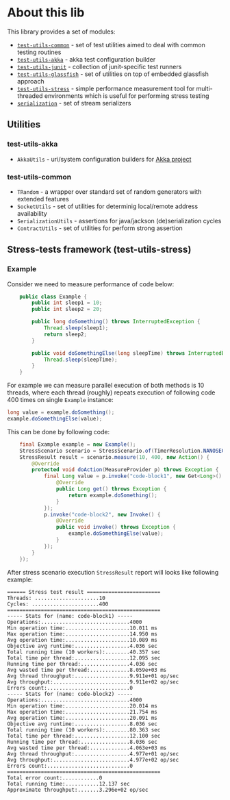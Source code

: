 # About this lib

This library provides a set of modules:

 * [`test-utils-common`](test-utils-common) - set of test utilities aimed to deal with common testing routines
 * [`test-utils-akka`](test-utils-akka) - akka test configuration builder
 * [`test-utils-junit`](test-utils-junit) - collection of junit-specific test runners
 * [`test-utils-glassfish`](test-utils-glassfish) - set of utilities on top of embedded glassfish approach
 * [`test-utils-stress`](test-utils-stress) - simple performance measurement tool for multi-threaded environments
 which is useful for performing stress testing
 * [`serialization`](serialization) - set of stream serializers

## Utilities

### test-utils-akka

 * `AkkaUtils` - uri/system configuration builders for [Akka project](http://akka.io/)

### test-utils-common

 * `TRandom` - a wrapper over standard set of random generators with extended features
 * `SocketUtils` - set of utilities for determinig local/remote address availability
 * `SerializationUtils` - assertions for java/jackson (de)serialization cycles
 * `ContractUtils` - set of utilities for perform strong assertion 

## Stress-tests framework (test-utils-stress)

### Example

Consider we need to measure performance of code below:

```java
    public class Example {
        public int sleep1 = 10;
        public int sleep2 = 20;

        public long doSomething() throws InterruptedException {
            Thread.sleep(sleep1);
            return sleep2;
        }

        public void doSomethingElse(long sleepTime) throws InterruptedException {
            Thread.sleep(sleepTime);
        }
    }
```

For example we can measure parallel execution of both methods is 10 threads, where each thread (roughly) repeats
execution of following code 400 times on single `Example` instance:

```java
long value = example.doSomething();
example.doSomethingElse(value);
```

This can be done by following code:

```java
    final Example example = new Example();
    StressScenario scenario = StressScenario.of(TimerResolution.NANOSECONDS);
    StressResult result = scenario.measure(10, 400, new Action() {
        @Override
        protected void doAction(MeasureProvider p) throws Exception {
            final Long value = p.invoke("code-block1", new Get<Long>() {
                @Override
                public Long get() throws Exception {
                    return example.doSomething();
                }
            });
            p.invoke("code-block2", new Invoke() {
                @Override
                public void invoke() throws Exception {
                    example.doSomethingElse(value);
                }
            });
        }
    });
```

After stress scenario execution `StressResult` report will looks like following example:

    ====== Stress test result ========================
    Threads: .....................10
    Cycles: ......................400
    ==================================================
    ----- Stats for (name: code-block1) -----
    Operations:.............................4000
    Min operation time:.....................10.011 ms
    Max operation time:.....................14.950 ms
    Avg operation time:.....................10.089 ms
    Objective avg runtime:..................4.036 sec
    Total running time (10 workers):........40.357 sec
    Total time per thread:..................12.095 sec
    Running time per thread:................4.036 sec
    Avg wasted time per thread:.............8.059e+03 ms
    Avg thread throughput:..................9.911e+01 op/sec
    Avg throughput:.........................9.911e+02 op/sec
    Errors count:...........................0
    ----- Stats for (name: code-block2) -----
    Operations:.............................4000
    Min operation time:.....................20.014 ms
    Max operation time:.....................21.754 ms
    Avg operation time:.....................20.091 ms
    Objective avg runtime:..................8.036 sec
    Total running time (10 workers):........80.363 sec
    Total time per thread:..................12.100 sec
    Running time per thread:................8.036 sec
    Avg wasted time per thread:.............4.063e+03 ms
    Avg thread throughput:..................4.977e+01 op/sec
    Avg throughput:.........................4.977e+02 op/sec
    Errors count:...........................0
    ==================================================
    Total error count:............0
    Total running time:...........12.137 sec
    Approximate throughput:.......3.296e+02 op/sec
